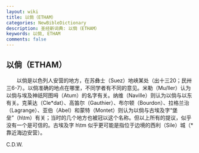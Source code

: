 ```yaml
---
layout: wiki
title: 以倘（ETHAM）
categories: NewBibleDictionary
description: 圣经新词典: 以倘（ETHAM）
keywords: 以倘, ETHAM
comments: false
---
```


## 以倘（ETHAM）

　　以倘是以色列人安营的地方，在苏彝士（Suez）地峡某处（出十三20；民卅三6-7）。以倘准确的地点在哪里，不同学者有不同的意见。米勒（Mu/ller）认为以倘与埃及神祇阿图呣（Atum）的名字有关。纳维（Naville）则认为以倘与以东有关。克莱达（Cle*dat）、高笛尔（Gauthier）、布尔顿（Bourdon）、拉格兰治（Lagrange）、亚伯（Abel）和蒙特（Montet）则认为以倘与古埃及字“堡垒”（h\tm）有关；当时的几个地方也被冠以这个名称。但以上所有的提议，似乎没有一个是可信的。古埃及字 h\tm 似乎更可能是指位于边境的西利（Sile）城（*靠近海边安营）。

C.D.W.









